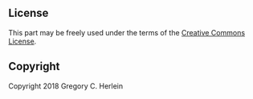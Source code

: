 ## License

This part may be freely used under the terms of the [Creative Commons License](https://creativecommons.org/licenses/by-sa/4.0/legalcode).

## Copyright

Copyright 2018 Gregory C. Herlein

